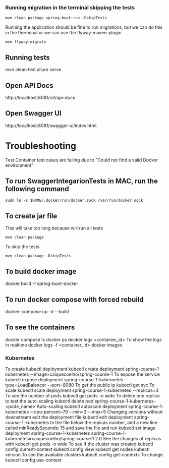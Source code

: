 ### Running migration in the terminal skipping the tests
```
mvn clean package spring-boot:run -DskipTests
```

Running the application should be fine to run migrations, but we can do this in the therminal or we can use the flyway-maven-plugin
```
mvn flyway:migrate
```

## Running tests
mvn clean test
allure serve

## Open API Docs
http://localhost:8081/v3/api-docs

## Open Swagger UI
http://localhost:8081/swagger-ui/index.html

# Troubleshooting

Test Container test cases are failing due to "Could not find a valid Docker environment"
## To run SwaggerIntegarionTests in MAC, run the following command
```
sudo ln -s $HOME/.docker/run/docker.sock /var/run/docker.sock
```

## To create jar file
This will take too long because will run all tests
```
mvn clean package
```

To skip the tests
```
mvn clean package -DskipTests
```

## To build docker image
docker build -t spring-boot-docker .

## To run docker compose with forced rebuild
docker-compose up -d --build

## To see the containers
docker compose ls
docker ps
docker logs <container_id>
To show the logs in realtime
docker logs -f <container_id>
docker images

### Kubernetes
To create kubectl deployment
kubectl create deployment spring-course-1-kubernetes --image=caiquecoelho/spring-course-1
To expose the service
kubectl expose deployment spring-course-1-kubernetes --type=LoadBalancer --port=8080
To get the public ip
kubectl get svc
To scale
kubectl scale deployment spring-course-1-kubernetes --replicas=3
To see the number of pods
kubectl get pods -o wide
To delete one replica to test the auto-scaling
kubectl delete pod spring-course-1-kubernetes-<pode_name>
Auto-scaling
kubectl autoscale deployment spring-course-1-kubernetes --cpu-percent=70 --min=3 --max=5
Changing versions without downstream edit the deployment file
kubectl edit deployment spring-course-1-kubernetes
In the file below the repicas number, add a new line called minReadySeconds: 15 and save the file and run
kubectl set image deployment spring-course-1-kubernetes spring-course-1-kubernetes=caiquecoelho/spring-course:1.2.0
See the changes of replicas with kubectl get pods -o wide
To see if the cluster was created
kubectl config current-context
kubectl config view
kubectl get nodes
kubectl version
To see the available clusters
kubectl config get-contexts
To change
kubectl config use-context